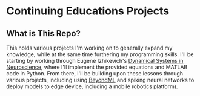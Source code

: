 # Continuing Educations Projects

## What is This Repo?
This holds various projects I'm working on to generally expand my knowledge, while at the same time furthering my programming skills. I'll be starting by working through Eugene Izhikevich's [Dynamical Systems in Neuroscience](https://www.izhikevich.org/publications/dsn.pdf), where I'll implement the provided equations and MATLAB code in Python. From there, I'll be building upon these lessons through various projects, including  using [BeyondML](https://github.com/Beyond-ML-Labs/BeyondML) and spiking neural networks to deploy models to edge device, including a mobile robotics platform).

